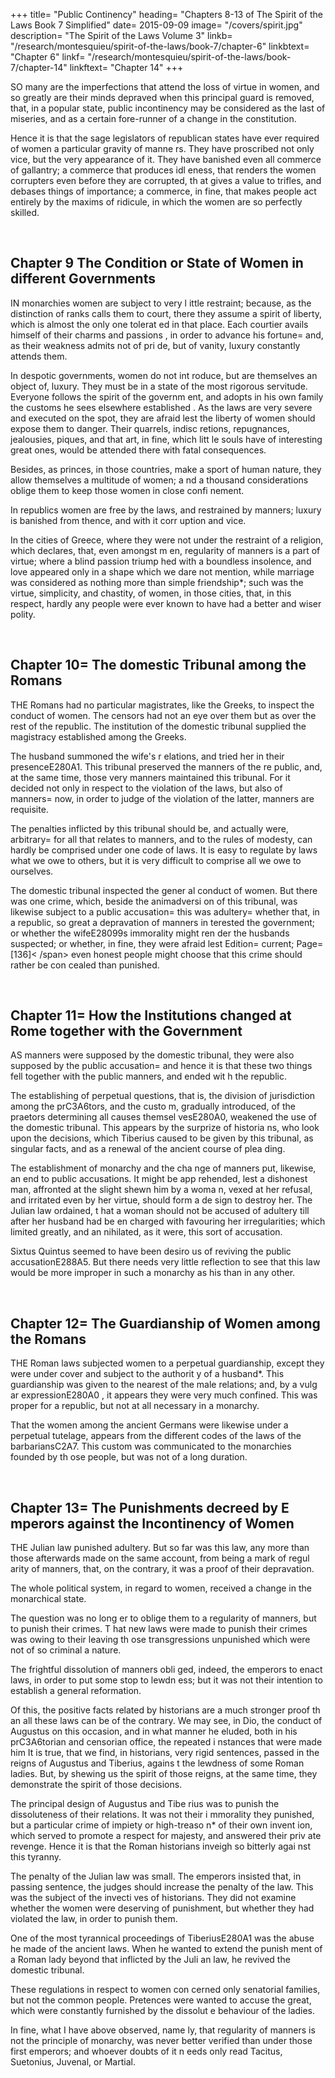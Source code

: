 +++
title=  "Public Continency"
heading=  "Chapters 8-13 of The Spirit of the Laws Book 7 Simplified"
date=  2015-09-09
image= "/covers/spirit.jpg"
description=  "The Spirit of the Laws Volume 3"
linkb=  "/research/montesquieu/spirit-of-the-laws/book-7/chapter-6"
linkbtext=  "Chapter 6"
linkf=  "/research/montesquieu/spirit-of-the-laws/book-7/chapter-14"
linkftext=  "Chapter 14"
+++

SO many are the imperfections that attend the loss of virtue in women, and so greatly are their minds depraved when  this principal guard is removed, that, in a popular state, public incontinency may be considered as the last of miseries, and as a certain fore-runner of a change in the constitution.

Hence it is that the sage legislators of  republican states have ever required of women a particular gravity of manne rs. They have proscribed not only vice, but the very appearance of it. They have banished even all commerce of gallantry; a commerce that produces idl eness, that renders the women corrupters even before they are corrupted, th at gives a value to trifles, and debases things of importance; a commerce,  in fine, that makes people act entirely by the maxims of ridicule, in which the women are so perfectly skilled.

<br>

## Chapter 9 The Condition or State of Women in different Governments

IN monarchies women are subject to very l ittle restraint; because, as the distinction of ranks calls them to court,  there they assume a spirit of liberty, which is almost the only one tolerat ed in that place. Each courtier avails himself of their charms and passions , in order to advance his fortune=  and, as their weakness admits not of pri de, but of vanity, luxury constantly attends them.

In despotic governments, women do not int roduce, but are themselves an object of, luxury. They must be in a state of the most rigorous servitude. Everyone follows the spirit of the governm ent, and adopts in his own family the customs he sees elsewhere established . As the laws are very severe and executed on the spot, they are afraid lest the liberty of women should expose them to danger. Their quarrels, indisc retions, repugnances, jealousies, piques, and that art, in fine, which litt le souls have of interesting great ones, would be attended there with fatal consequences.

Besides, as princes, in those countries,  make a sport of human nature, they allow themselves a multitude of women; a nd a thousand considerations oblige them to keep those women in close confi nement.

In republics women are free by the laws,  and restrained by manners; luxury is banished from thence, and with it corr uption and vice.

In the cities of Greece, where they were  not under the restraint of a religion, which declares, that, even amongst m en, regularity of manners is a part of virtue; where a blind passion triump hed with a boundless insolence, and love appeared only in a shape which we  dare not mention, while marriage was considered as nothing more than simple friendship*; such was the virtue, simplicity, and chastity, of women, in those cities, that, in  this respect, hardly any people were ever known to have had a better and wiser polity.


<br>

## Chapter 10=  The domestic Tribunal among the Romans

THE Romans had no particular magistrates, like the Greeks, to inspect the conduct of women. The censors had not an eye over them but as over the rest of the republic. The institution of the domestic tribunal supplied the magistracy established among the Greeks.

The husband summoned the wife's r elations, and tried her in their presenceE280A1. This tribunal preserved the manners of the re public, and, at the same time, those very manners maintained this tribunal. For it decided not only in respect to the violation of the laws, but also  of manners=  now, in order to judge of the violation of the latter, manners  are requisite.

The penalties inflicted by this tribunal should be, and actually were, arbitrary=  for all that relates to manners, and to the rules of modesty, can hardly be comprised under one code of laws. It is easy to regulate by laws what we owe to others, but it is very difficult to comprise all we owe to ourselves.

The domestic tribunal inspected the gener al conduct of women. But there was one crime, which, beside the animadversi on of this tribunal, was likewise subject to a public accusation=  this was  adultery=  whether that, in a republic, so great a depravation of manners in terested the government; or whether the wifeE28099s immorality might ren der the husbands suspected; or whether, in fine, they were afraid  lest Edition=  current; Page=   [136]< /span> even honest people might choose that this crime should rather be con cealed than punished.

  <br>

## Chapter 11=  How the Institutions changed at Rome together with the Government

AS manners were supposed by the domestic tribunal, they were also supposed by the public accusation=  and hence it is that these two things fell together with the public manners, and ended wit h the republic.

The establishing of perpetual questions,  that is, the division of jurisdiction among the prC3A6tors, and the custo m, gradually introduced, of the praetors determining all causes themsel vesE280A0, weakened the use of the domestic tribunal. This appears by the surprize of historia ns, who look upon the decisions, which Tiberius caused to be given by this  tribunal, as singular facts, and as a renewal of the ancient course of plea ding.

The establishment of monarchy and the cha nge of manners put, likewise, an end to public accusations. It might be app rehended, lest a dishonest man, affronted at the slight shewn him by a woma n, vexed at her refusal, and irritated even by her virtue, should form a de sign to destroy her. The Julian law ordained, t hat a woman should not be accused of adultery till after her husband had be en charged with favouring her irregularities; which limited greatly, and an nihilated, as it were, this sort of accusation.

Sixtus Quintus seemed to have been desiro us of reviving the public accusationE288A5. But there needs very little reflection to see that this law would be more improper in such a monarchy as his than in any other.

<br>

## Chapter 12=  The Guardianship of Women among the Romans

THE Roman laws subjected women to a perpetual guardianship, except they were under cover and subject to the authorit y of a husband*. This  guardianship was given to the nearest of the male relations; and, by a vulg ar expressionE280A0 , it appears they were very much confined. This was proper for a republic,  but not at all necessary in a monarchy.

That the women among the ancient Germans  were likewise under a perpetual tutelage, appears from the different codes  of the laws of the barbariansC2A7. This custom was communicated to the monarchies founded by th ose people, but was not of a long duration.

<br>

## Chapter 13=  The Punishments decreed by E mperors against the Incontinency of Women

THE Julian law punished adultery. But so far was this law, any more than those afterwards made on the same account, from being a mark of regul arity of manners, that, on the contrary, it was a proof of their depravation.

The whole political system, in regard to  women, received a change in the monarchical state. 

The question was no long er to oblige them to a regularity of manners, but to punish their crimes. T hat new laws were made to punish their crimes was owing to their leaving th ose transgressions unpunished which were not of so criminal a nature.

The frightful dissolution of manners obli ged, indeed, the emperors to enact laws, in order to put some stop to lewdn ess; but it was not their intention to establish a general reformation. 

Of  this, the positive facts related by historians are a much stronger proof th an all these laws can be of the contrary. We may see, in Dio, the conduct of Augustus on this occasion, and in what manner he eluded, both in his prC3A6torian and censorian office, the repeated i nstances that were made him It is true, that we find, in historians,  very rigid sentences, passed in the reigns of Augustus and Tiberius, agains t the lewdness of some Roman ladies. But, by shewing us the spirit of those reigns, at the same time, they demonstrate the spirit of those decisions.

The principal design of Augustus and Tibe rius was to punish the dissoluteness of their relations. It was not their i mmorality they punished, but a particular crime of impiety or high-treaso n* of their own invent ion, which served to promote a respect for majesty, and answered their priv ate revenge. Hence it is that the Roman historians inveigh so bitterly agai nst this tyranny.

The penalty of the Julian law was small. The emperors insisted that, in passing sentence, the judges  should increase the penalty of the law. This was the subject of the invecti ves of historians. They did not examine whether the women were deserving of punishment, but whether they had violated the law, in order to punish them.

One of the most tyrannical proceedings of TiberiusE280A1 was the abuse he made of the ancient laws. When he wanted to extend the punish ment of a Roman lady beyond that inflicted by the Juli an law, he revived the domestic tribunal.

These regulations in respect to women con cerned only senatorial families, but not the common people. Pretences were  wanted to accuse the great, which were constantly furnished by the dissolut e behaviour of the ladies.

In fine, what I have above observed, name ly, that regularity of manners is not the principle of monarchy, was never  better verified than under those first emperors; and whoever doubts of it n eeds only read Tacitus, Suetonius, Juvenal, or Martial.

